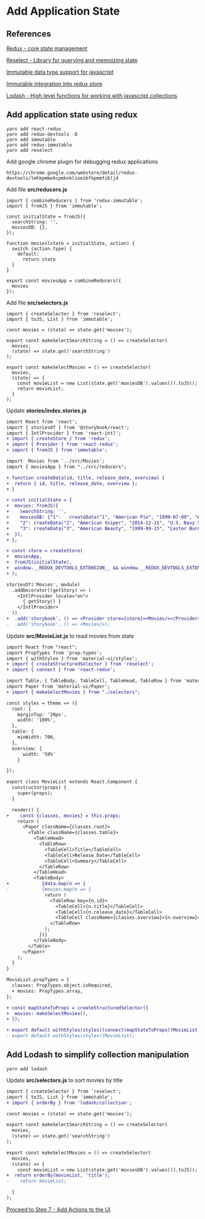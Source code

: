 # Add Application State 
## References 
[Redux - core state management](https://github.com/reactjs/redux)

[Reselect - Library for querying and memoizing state](https://github.com/reactjs/reselect)

[Immutable data type support for javascript](https://github.com/facebook/immutable-js)

[Immutable integration into redux store](https://github.com/gajus/redux-immutable)

[Lodash - High level functions for working with javascript collections](https://lodash.com/)


## Add application state using redux
```
yarn add react-redux
yarn add redux-devtools -D
yarn add immutable
yarn add redux-immutable
yarn add reselect
```

Add google chrome plugin for debugging redux applications
``` 
https://chrome.google.com/webstore/detail/redux-devtools/lmhkpmbekcpmknklioeibfkpmmfibljd
```

Add file **src/reducers.js**
``` 
import { combineReducers } from 'redux-immutable';
import { fromJS } from 'immutable';

const initialState = fromJS({
  searchString: '',
  moviesDB: {},
});

function movies(state = initialState, action) {
  switch (action.type) {
    default:
      return state
  }
}

export const moviesApp = combineReducers({
  movies
});
```

Add file **src/selectors.js**
``` 
import { createSelector } from 'reselect';
import { toJS, List } from 'immutable';

const movies = (state) => state.get('movies');

export const makeSelectSearchString = () => createSelector(
  movies,
  (state) => state.get('searchString')
);

export const makeSelectMovies = () => createSelector(
  movies,
  (state) => {
    const movieList = new List(state.get('moviesDB').values()).toJS();
    return movieList;
  }
);
```


Update **stories/index.stories.js**
```diff 
import React from 'react';
import { storiesOf } from '@storybook/react';
import { IntlProvider } from 'react-intl';
+ import { createStore } from 'redux';
+ import { Provider } from 'react-redux';
+ import { fromJS } from 'immutable';

import  Movies from '../src/Movies';
import { moviesApp } from "../src/reducers";

+ function createData(id, title, release_date, overview) {
+  return { id, title, release_date, overview };
+ }

+ const initialState = {
+  movies: fromJS({
+    searchString: '',
+    moviesDB: {"1":   createData("1", "American Pie", "1999-07-09", "At a high-school party, four friends find that losing their collective virginity isn't as easy as they had thought. But they still believe that they need to do so before college. To motivate themselves, they enter a pact to all \"score.\" by their senior prom."),
+    "2": createData("2", "American Sniper", "2014-12-11", "U.S. Navy SEAL Chris Kyle takes his sole mission—protect his comrades—to heart and becomes one of the most lethal snipers in American history. His pinpoint accuracy not only saves countless lives but also makes him a prime target of insurgents. Despite grave danger and his struggle to be a good husband and father to his family back in the States, Kyle serves four tours of duty in Iraq. However, when he finally returns home, he finds that he cannot leave the war behind."),
+    "3": createData("3", "American Beauty", "1999-09-15", "Lester Burnham, a depressed suburban father in a mid-life crisis, decides to turn his hectic life around after developing an infatuation with his daughter's attractive friend."),},
+  }),
+ };

+ const store = createStore(
+  moviesApp,
+  fromJS(initialState),
+  window.__REDUX_DEVTOOLS_EXTENSION__ && window.__REDUX_DEVTOOLS_EXTENSION__()
+ );

storiesOf('Movies', module)
  .addDecorator((getStory) => (
    <IntlProvider locale="en">
      { getStory() }
    </IntlProvider>
  ))
+  .add('storybook', () => <Provider store={store}><Movies/></Provider>);
-  .add('storybook', () => <Movies/>);

```

Update **src/MovieList.js** to read movies from state
```diff
import React from "react";
import PropTypes from 'prop-types';
import { withStyles } from 'material-ui/styles';
+ import { createStructuredSelector } from 'reselect';
+ import { connect } from 'react-redux';

import Table, { TableBody, TableCell, TableHead, TableRow } from 'material-ui/Table';
import Paper from 'material-ui/Paper';
+ import { makeSelectMovies } from "./selectors";

const styles = theme => ({
  root: {
    marginTop: '20px',
    width: '100%',
  },
  table: {
    minWidth: 700,
  },
  overview: {
      width: '50%'
    }

});

export class MovieList extends React.Component {
  constructor(props) {
    super(props);
  }

  render() {
+    const {classes, movies} = this.props;
    return (
      <Paper className={classes.root}>
        <Table className={classes.table}>
          <TableHead>
            <TableRow>
              <TableCell>Title</TableCell>
              <TableCell>Release Date</TableCell>
              <TableCell>Summary</TableCell>
            </TableRow>
          </TableHead>
          <TableBody>
+            {data.map(n => {
-            {movies.map(n => {
              return (
                <TableRow key={n.id}>
                  <TableCell>{n.title}</TableCell>
                  <TableCell>{n.release_date}</TableCell>
                  <TableCell className={classes.overview}>{n.overview}</TableCell>
                </TableRow>
              );
            })}
          </TableBody>
        </Table>
      </Paper>
    );
  }
}

MovieList.propTypes = {
  classes: PropTypes.object.isRequired,
  + movies: PropTypes.array,
};

+ const mapStateToProps = createStructuredSelector({
+  movies: makeSelectMovies(),
+ });

+ export default withStyles(styles)(connect(mapStateToProps)(MovieList));
- export default withStyles(styles)(MovieList);
```

## Add Lodash to simplify collection manipulation
```
yarn add lodash
```

Update **src/selectors.js** to sort movies by title
```diff
import { createSelector } from 'reselect';
import { toJS, List } from 'immutable';
+ import { orderBy } from 'lodash/collection';

const movies = (state) => state.get('movies');

export const makeSelectSearchString = () => createSelector(
  movies,
  (state) => state.get('searchString')
);

export const makeSelectMovies = () => createSelector(
  movies,
  (state) => {
    const movieList = new List(state.get('moviesDB').values()).toJS();
+  return orderBy(movieList, 'title');
-    return movieList;

  }
);
```

[Proceed to Step 7 - Add Actions to the UI](setup-actions.md)
